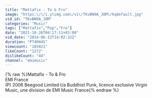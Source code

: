 ```yaml
---
title: "Mattafix - To & Fro"
image: "https:\/\/i.ytimg.com\/vi\/TKvBN9A_JOM\/hqdefault.jpg"
vid_id: "TKvBN9A_JOM"
categories: "Music"
tags: ["Mattafix","Pop","Fro"]
date: "2021-10-26T04:17:11+03:00"
vid_date: "2014-06-12T14:02:32Z"
duration: "PT4M44S"
viewcount: "185821"
likeCount: "1272"
dislikeCount: "44"
channel: "emimusic"
---
```

{% raw %}Mattafix - To &amp; Fro<br />EMI France<br />(P) 2006 Beegood Limited t/a Buddhist Punk, licence exclusive Virgin Music, une division de EMI Music France{% endraw %}
